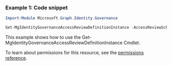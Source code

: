 ### Example 1: Code snippet

```powershellImport-Module Microsoft.Graph.Identity.Governance

Get-MgIdentityGovernanceAccessReviewDefinitionInstance -AccessReviewScheduleDefinitionId $accessReviewScheduleDefinitionId -AccessReviewInstanceId $accessReviewInstanceId
```
This example shows how to use the Get-MgIdentityGovernanceAccessReviewDefinitionInstance Cmdlet.
To learn about permissions for this resource, see the [permissions reference](/graph/permissions-reference).

